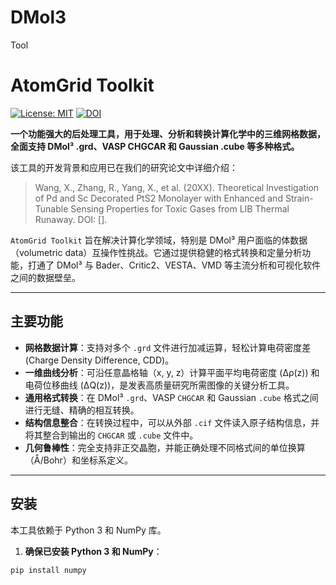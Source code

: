 # DMol3
Tool
# AtomGrid Toolkit

[![License: MIT](https://img.shields.io/badge/License-MIT-yellow.svg)](https://opensource.org/licenses/MIT)
[![DOI](https://zenodo.org/badge/DOI/10.5281/zenodo.XXXXXXX.svg  )](https://doi.org/10.5281/zenodo.XXXXXXX) 

**一个功能强大的后处理工具，用于处理、分析和转换计算化学中的三维网格数据，全面支持 DMol³ .grd、VASP CHGCAR 和 Gaussian .cube 等多种格式。**

该工具的开发背景和应用已在我们的研究论文中详细介绍：
> Wang, X., Zhang, R., Yang, X., et al. (20XX). Theoretical Investigation of Pd and Sc Decorated PtS2 Monolayer with Enhanced and Strain-Tunable Sensing Properties for Toxic Gases from LIB Thermal Runaway. DOI: [].

`AtomGrid Toolkit` 旨在解决计算化学领域，特别是 DMol³ 用户面临的体数据（volumetric data）互操作性挑战。它通过提供稳健的格式转换和定量分析功能，打通了 DMol³ 与 Bader、Critic2、VESTA、VMD 等主流分析和可视化软件之间的数据壁垒。

---

## 主要功能

*   **网格数据计算**：支持对多个 `.grd` 文件进行加减运算，轻松计算电荷密度差 (Charge Density Difference, CDD)。
*   **一维曲线分析**：可沿任意晶格轴（x, y, z）计算平面平均电荷密度 (Δρ(z)) 和电荷位移曲线 (ΔQ(z))，是发表高质量研究所需图像的关键分析工具。
*   **通用格式转换**：在 DMol³ `.grd`、VASP `CHGCAR` 和 Gaussian `.cube` 格式之间进行无缝、精确的相互转换。
*   **结构信息整合**：在转换过程中，可以从外部 `.cif` 文件读入原子结构信息，并将其整合到输出的 `CHGCAR` 或 `.cube` 文件中。
*   **几何鲁棒性**：完全支持非正交晶胞，并能正确处理不同格式间的单位换算（Å/Bohr）和坐标系定义。

---

## 安装

本工具依赖于 Python 3 和 NumPy 库。

1.  **确保已安装 Python 3 和 NumPy**：
```bash
pip install numpy

